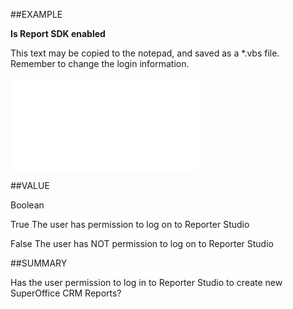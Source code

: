 
##EXAMPLE

**Is Report SDK enabled**

This text may be copied to the notepad, and saved as a *.vbs file. Remember to change the login information.

![](..\..\Examples\vbs\SOAssociate.IsReportSDKEnabled.vbs.txt)


##VALUE

Boolean

True  The user has permission to log on to Reporter Studio

False  The user has NOT permission to log on to Reporter Studio


##SUMMARY

Has the user permission to log in to Reporter Studio to create new SuperOffice CRM Reports?


